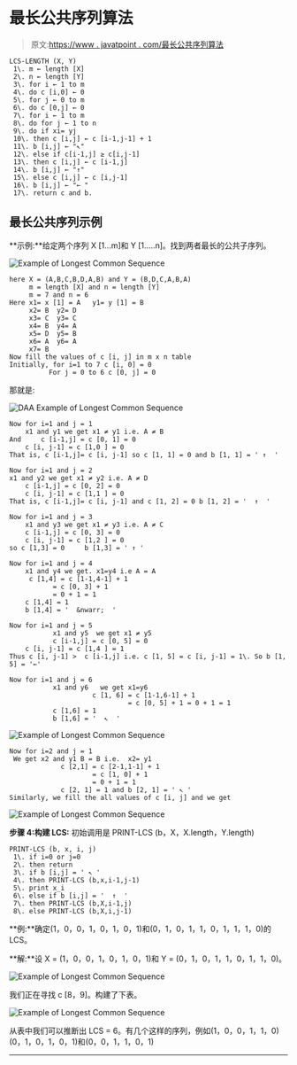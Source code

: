 # 最长公共序列算法

> 原文:[https://www . javatpoint . com/最长公共序列算法](https://www.javatpoint.com/longest-common-sequence-algorithm)

```
LCS-LENGTH (X, Y)
 1\. m ← length [X]										
 2\. n ← length [Y]
 3\. for i ← 1 to m
 4\. do c [i,0] ← 0
 5\. for j ← 0 to m
 6\. do c [0,j] ← 0
 7\. for i ← 1 to m
 8\. do for j ← 1 to n
 9\. do if xi= yj	
 10\. then c [i,j] ← c [i-1,j-1] + 1	
 11\. b [i,j] ← "↖"
 12\. else if c[i-1,j] ≥ c[i,j-1]
 13\. then c [i,j] ← c [i-1,j]
 14\. b [i,j] ← "↑"
 15\. else c [i,j] ← c [i,j-1]
 16\. b [i,j] ← "← "
 17\. return c and b.

```

## 最长公共序列示例

**示例:**给定两个序列 X [1...m]和 Y [1.....n]。找到两者最长的公共子序列。

![Example of Longest Common Sequence](../Images/b3eee86c590789bc4a18c458812665dc.png)

```
here X = (A,B,C,B,D,A,B) and Y = (B,D,C,A,B,A)
     m = length [X] and n = length [Y]
     m = 7 and n = 6
Here x1= x [1] = A   y1= y [1] = B
     x2= B  y2= D	
     x3= C  y3= C
     x4= B  y4= A
     x5= D  y5= B
     x6= A  y6= A
     x7= B
Now fill the values of c [i, j] in m x n table
Initially, for i=1 to 7 c [i, 0] = 0
          For j = 0 to 6 c [0, j] = 0

```

那就是:

![DAA Example of Longest Common Sequence](../Images/dcb3c63007fbafbcda1be2bb1b887b7e.png)

```
Now for i=1 and j = 1
	x1 and y1 we get x1 ≠ y1 i.e. A ≠ B
And 	c [i-1,j] = c [0, 1] = 0
	c [i, j-1] = c [1,0 ] = 0
That is, c [i-1,j]= c [i, j-1] so c [1, 1] = 0 and b [1, 1] = ' ↑  '

Now for i=1 and j = 2
x1 and y2 we get x1 ≠ y2 i.e. A ≠ D
	c [i-1,j] = c [0, 2] = 0
	c [i, j-1] = c [1,1 ] = 0
That is, c [i-1,j]= c [i, j-1] and c [1, 2] = 0 b [1, 2] = '  ↑  '

Now for i=1 and j = 3
	x1 and y3 we get x1 ≠ y3 i.e. A ≠ C
	c [i-1,j] = c [0, 3] = 0
	c [i, j-1] = c [1,2 ] = 0
so c [1,3] = 0     b [1,3] = ' ↑ '

Now for i=1 and j = 4
	x1 and y4 we get. x1=y4 i.e A = A 
	 c [1,4] = c [1-1,4-1] + 1
		   = c [0, 3] + 1
 		   = 0 + 1 = 1
	c [1,4] = 1
	b [1,4] = '  &nwarr;  '

Now for i=1 and j = 5
           x1 and y5  we get x1 ≠ y5
           c [i-1,j] = c [0, 5] = 0
	c [i, j-1] = c [1,4 ] = 1
Thus c [i, j-1] >  c [i-1,j] i.e. c [1, 5] = c [i, j-1] = 1\. So b [1, 5] = '←'

Now for i=1 and j = 6
           x1 and y6   we get x1=y6
                     c [1, 6] = c [1-1,6-1] + 1
                              = c [0, 5] + 1 = 0 + 1 = 1
		   c [1,6] = 1
		   b [1,6] = '  ↖  '

```

![Example of Longest Common Sequence](../Images/a83ea26b85c79972a1a968f438594c86.png)

```
Now for i=2 and j = 1
 We get x2 and y1 B = B i.e.  x2= y1
             c [2,1] = c [2-1,1-1] + 1
                     = c [1, 0] + 1
                     = 0 + 1 = 1   
             c [2, 1] = 1 and b [2, 1] = ' ↖ '
Similarly, we fill the all values of c [i, j] and we get

```

![Example of Longest Common Sequence](../Images/f1114ceb762442bec1bb73400f2a0766.png)

**步骤 4:构建 LCS:** 初始调用是 PRINT-LCS (b，X，X.length，Y.length)

```
PRINT-LCS (b, x, i, j)
 1\. if i=0 or j=0
 2\. then return
 3\. if b [i,j] = ' ↖ '
 4\. then PRINT-LCS (b,x,i-1,j-1)
 5\. print x_i
 6\. else if b [i,j] = '  ↑  '
 7\. then PRINT-LCS (b,X,i-1,j)
 8\. else PRINT-LCS (b,X,i,j-1)

```

**例:**确定(1，0，0，1，0，1，0，1)和(0，1，0，1，1，0，1，1，1，0)的 LCS。

**解:**设 X = (1，0，0，1，0，1，0，1)和 Y = (0，1，0，1，1，0，1，1，0)。

![Example of Longest Common Sequence](../Images/a9b4913e188eaae3a4dec06d8d7daf4e.png)

我们正在寻找 c [8，9]。构建了下表。

![Example of Longest Common Sequence](../Images/9764d6a7fc5aa9bf9a566131ce3eadae.png)

从表中我们可以推断出 LCS = 6。有几个这样的序列，例如(1，0，0，1，1，0) (0，1，0，1，0，1)和(0，0，1，1，0，1)

* * *